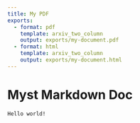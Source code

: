 ```yaml
---
title: My PDF
exports:
  - format: pdf
    template: arxiv_two_column
    output: exports/my-document.pdf
  - format: html
    template: arxiv_two_column
    output: exports/my-document.html
---
```


# Myst Markdown Doc

```{note}
Hello world!
```